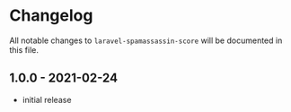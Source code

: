 # Changelog

All notable changes to `laravel-spamassassin-score` will be documented in this file.

## 1.0.0 - 2021-02-24

- initial release
